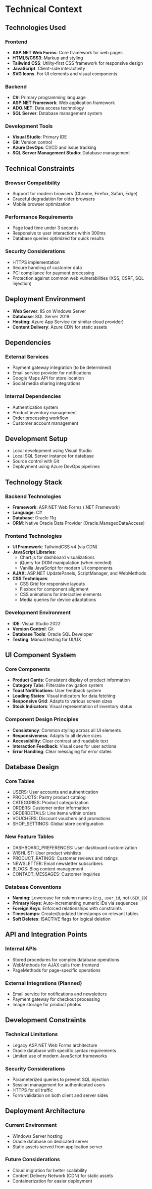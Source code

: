 # Technical Context

## Technologies Used

### Frontend
- **ASP.NET Web Forms**: Core framework for web pages
- **HTML5/CSS3**: Markup and styling
- **Tailwind CSS**: Utility-first CSS framework for responsive design
- **JavaScript**: Client-side interactivity
- **SVG Icons**: For UI elements and visual components

### Backend
- **C#**: Primary programming language
- **ASP.NET Framework**: Web application framework
- **ADO.NET**: Data access technology
- **SQL Server**: Database management system

### Development Tools
- **Visual Studio**: Primary IDE
- **Git**: Version control
- **Azure DevOps**: CI/CD and issue tracking
- **SQL Server Management Studio**: Database management

## Technical Constraints

### Browser Compatibility
- Support for modern browsers (Chrome, Firefox, Safari, Edge)
- Graceful degradation for older browsers
- Mobile browser optimization

### Performance Requirements
- Page load time under 3 seconds
- Responsive to user interactions within 300ms
- Database queries optimized for quick results

### Security Considerations
- HTTPS implementation
- Secure handling of customer data
- PCI compliance for payment processing
- Protection against common web vulnerabilities (XSS, CSRF, SQL Injection)

## Deployment Environment
- **Web Server**: IIS on Windows Server
- **Database**: SQL Server 2019
- **Hosting**: Azure App Service (or similar cloud provider)
- **Content Delivery**: Azure CDN for static assets

## Dependencies

### External Services
- Payment gateway integration (to be determined)
- Email service provider for notifications
- Google Maps API for store location
- Social media sharing integrations

### Internal Dependencies
- Authentication system
- Product inventory management
- Order processing workflow
- Customer account management

## Development Setup
- Local development using Visual Studio
- Local SQL Server instance for database
- Source control with Git
- Deployment using Azure DevOps pipelines

## Technology Stack

### Backend Technologies
- **Framework**: ASP.NET Web Forms (.NET Framework)
- **Language**: C#
- **Database**: Oracle 11g
- **ORM**: Native Oracle Data Provider (Oracle.ManagedDataAccess)

### Frontend Technologies
- **UI Framework**: TailwindCSS v4 (via CDN)
- **JavaScript Libraries**: 
  - Chart.js for dashboard visualizations
  - jQuery for DOM manipulation (when needed)
  - Vanilla JavaScript for modern UI components
- **AJAX**: ASP.NET UpdatePanels, ScriptManager, and WebMethods
- **CSS Techniques**:
  - CSS Grid for responsive layouts
  - Flexbox for component alignment
  - CSS animations for interactive elements
  - Media queries for device adaptations

### Development Environment
- **IDE**: Visual Studio 2022
- **Version Control**: Git
- **Database Tools**: Oracle SQL Developer
- **Testing**: Manual testing for UI/UX

## UI Component System

### Core Components
- **Product Cards**: Consistent display of product information
- **Category Tabs**: Filterable navigation system
- **Toast Notifications**: User feedback system
- **Loading States**: Visual indicators for data fetching
- **Responsive Grid**: Adapts to various screen sizes
- **Stock Indicators**: Visual representation of inventory status

### Component Design Principles
- **Consistency**: Common styling across all UI elements
- **Responsiveness**: Adapts to all device sizes
- **Accessibility**: Clear contrast and readable text
- **Interaction Feedback**: Visual cues for user actions
- **Error Handling**: Clear messaging for error states

## Database Design

### Core Tables
- USERS: User accounts and authentication
- PRODUCTS: Pastry product catalog
- CATEGORIES: Product categorization
- ORDERS: Customer order information
- ORDERDETAILS: Line items within orders
- VOUCHERS: Discount vouchers and promotions
- SHOP_SETTINGS: Global store configuration

### New Feature Tables
- DASHBOARD_PREFERENCES: User dashboard customization
- WISHLIST: User product wishlists
- PRODUCT_RATINGS: Customer reviews and ratings
- NEWSLETTER: Email newsletter subscribers
- BLOGS: Blog content management
- CONTACT_MESSAGES: Customer inquiries

### Database Conventions
- **Naming**: Lowercase for column names (e.g., `user_id`, not `USER_ID`)
- **Primary Keys**: Auto-incrementing numeric IDs via sequences
- **Foreign Keys**: Enforced relationships with constraints
- **Timestamps**: Created/updated timestamps on relevant tables
- **Soft Deletes**: ISACTIVE flags for logical deletion

## API and Integration Points

### Internal APIs
- Stored procedures for complex database operations
- WebMethods for AJAX calls from frontend
- PageMethods for page-specific operations

### External Integrations (Planned)
- Email service for notifications and newsletters
- Payment gateway for checkout processing
- Image storage for product photos

## Development Constraints

### Technical Limitations
- Legacy ASP.NET Web Forms architecture
- Oracle database with specific syntax requirements
- Limited use of modern JavaScript frameworks

### Security Considerations
- Parameterized queries to prevent SQL injection
- Session management for authenticated users
- HTTPS for all traffic
- Form validation on both client and server sides

## Deployment Architecture

### Current Environment
- Windows Server hosting
- Oracle database on dedicated server
- Static assets served from application server

### Future Considerations
- Cloud migration for better scalability
- Content Delivery Network (CDN) for static assets
- Containerization for easier deployment 
